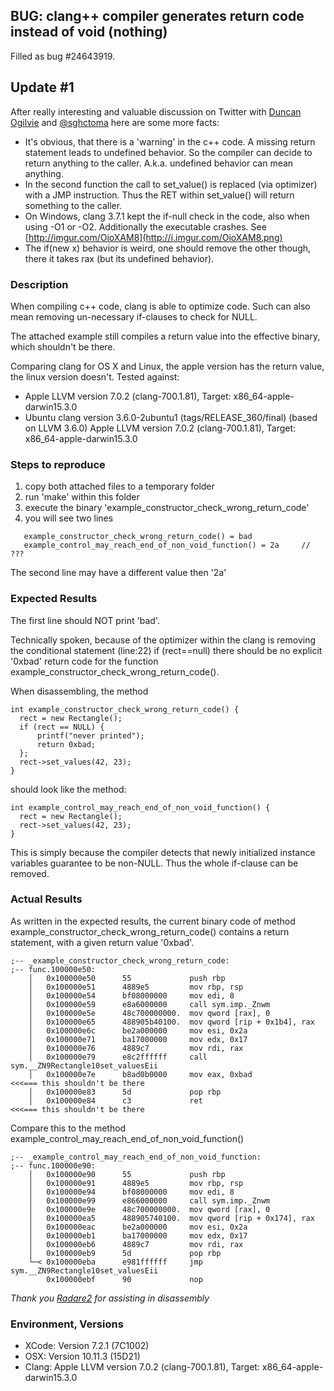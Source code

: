 


## BUG: clang++ compiler generates return code instead of void (nothing)

Filled as bug #24643919.

## Update #1

After really interesting and valuable discussion on Twitter
with [Duncan Ogilvie](https://twitter.com/mrexodia) and [@sghctoma](https://twitter.com/sghctoma)
here are some more facts:

* It's obvious, that there is a 'warning' in the c++ code. A missing return statement leads to undefined behavior. So the compiler can decide to return anything to the caller. A.k.a. undefined behavior can mean anything.
* In the second function the call to set_value() is replaced (via optimizer) with a JMP instruction. Thus the RET within set_value() will return something to the caller.
* On Windows, clang 3.7.1 kept the if-null check in the code, also when using -O1 or -O2. Additionally the executable crashes. See [http://imgur.com/OioXAM8](http://i.imgur.com/OioXAM8.png)
* The if(new x) behavior is weird, one should remove the other though, there it takes rax (but its undefined behavior).

### Description

When compiling c++ code, clang is able to optimize code.
Such can also mean removing un-necessary if-clauses to check for NULL.

The attached example still compiles a return value into the effective binary,
which shouldn't be there.

Comparing clang for OS X and Linux, the apple version has the return value,
the linux version doesn't.
Tested against:
* Apple LLVM version 7.0.2 (clang-700.1.81), Target: x86_64-apple-darwin15.3.0
* Ubuntu clang version 3.6.0-2ubuntu1 (tags/RELEASE_360/final) (based on LLVM 3.6.0)
Apple LLVM version 7.0.2 (clang-700.1.81), Target: x86_64-apple-darwin15.3.0


### Steps to reproduce

1. copy both attached files to a temporary folder
2. run 'make' within this folder
3. execute the binary 'example_constructor_check_wrong_return_code'
4. you will see two lines

```
   example_constructor_check_wrong_return_code() = bad
   example_control_may_reach_end_of_non_void_function() = 2a     // ???
```
The second line may have a different value then '2a'


### Expected Results

The first line should NOT print 'bad'.

Technically spoken, because of the optimizer within the clang
is removing the conditional statement (line:22) if (rect==null)
there should be no explicit '0xbad' return code
for the function example_constructor_check_wrong_return_code().

When disassembling, the method

```
int example_constructor_check_wrong_return_code() {
  rect = new Rectangle();
  if (rect == NULL) {
      printf("never printed");
      return 0xbad;
  };
  rect->set_values(42, 23);
}
```

should look like the method:

```
int example_control_may_reach_end_of_non_void_function() {
  rect = new Rectangle();
  rect->set_values(42, 23);
}
```

This is simply because the compiler detects that newly initialized instance variables
guarantee to be non-NULL. Thus the whole if-clause can be removed.


### Actual Results

As written in the expected results, the current binary code of method
example_constructor_check_wrong_return_code()
contains a return statement, with a given return value '0xbad'.

```
;-- _example_constructor_check_wrong_return_code:
;-- func.100000e50:
    │   0x100000e50      55             push rbp
    │   0x100000e51      4889e5         mov rbp, rsp
    │   0x100000e54      bf08000000     mov edi, 8
    │   0x100000e59      e8a6000000     call sym.imp._Znwm
    │   0x100000e5e      48c700000000.  mov qword [rax], 0
    │   0x100000e65      488905b40100.  mov qword [rip + 0x1b4], rax
    │   0x100000e6c      be2a000000     mov esi, 0x2a
    │   0x100000e71      ba17000000     mov edx, 0x17
    │   0x100000e76      4889c7         mov rdi, rax
    │   0x100000e79      e8c2ffffff     call sym.__ZN9Rectangle10set_valuesEii
    │   0x100000e7e      b8ad0b0000     mov eax, 0xbad                           <<<=== this shouldn't be there
    │   0x100000e83      5d             pop rbp
    │   0x100000e84      c3             ret                                      <<<=== this shouldn't be there
```

Compare this to the method example_control_may_reach_end_of_non_void_function()

```
;-- _example_control_may_reach_end_of_non_void_function:
;-- func.100000e90:
    │   0x100000e90      55             push rbp
    │   0x100000e91      4889e5         mov rbp, rsp
    │   0x100000e94      bf08000000     mov edi, 8
    │   0x100000e99      e866000000     call sym.imp._Znwm
    │   0x100000e9e      48c700000000.  mov qword [rax], 0
    │   0x100000ea5      488905740100.  mov qword [rip + 0x174], rax
    │   0x100000eac      be2a000000     mov esi, 0x2a
    │   0x100000eb1      ba17000000     mov edx, 0x17
    │   0x100000eb6      4889c7         mov rdi, rax
    │   0x100000eb9      5d             pop rbp
    └─< 0x100000eba      e981ffffff     jmp sym.__ZN9Rectangle10set_valuesEii
        0x100000ebf      90             nop
```

*Thank you [Radare2](http://www.radare.org/) for assisting in disassembly*

### Environment, Versions

* XCode: Version 7.2.1 (7C1002)
* OSX: Version 10.11.3 (15D21)
* Clang: Apple LLVM version 7.0.2 (clang-700.1.81), Target: x86_64-apple-darwin15.3.0
